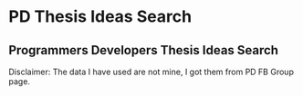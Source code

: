 # PD Thesis Ideas Search
## Programmers Developers Thesis Ideas Search

Disclaimer:
The data I have used are not mine, I got them from PD FB Group page.
